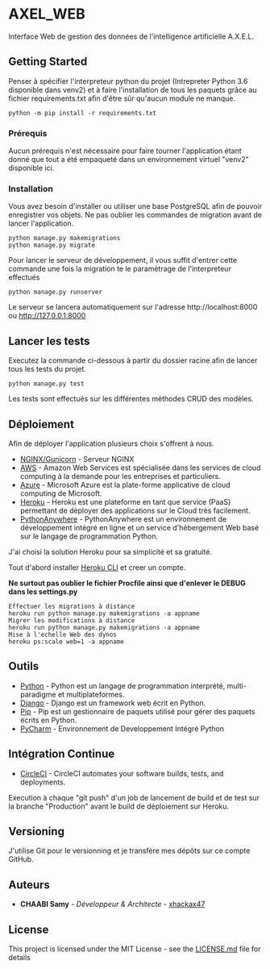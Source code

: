 # AXEL_WEB

Interface Web de gestion des données de l'intelligence artificielle A.X.E.L.

## Getting Started

Penser à spécifier l'interpreteur python du projet (Intrepreter Python 3.6 disponible dans venv2) et à faire l'installation de tous les paquets grâce au fichier requirements.txt afin d'être sûr qu'aucun module ne manque.

```
python -m pip install -r requirements.txt
```

### Prérequis

Aucun prérequis n'est nécessaire pour faire tourner l'application étant donné que tout a été empaqueté dans un environnement virtuel "venv2" disponible ici.

### Installation

Vous avez besoin d'installer ou utiliser une base PostgreSQL afin de pouvoir enregistrer vos objets.
Ne pas oublier les commandes de migration avant de lancer l'application.

```
python manage.py makemigrations
python manage.py migrate
```

Pour lancer le serveur de développement, il vous suffit d'entrer cette commande une fois la migration te le paramètrage de l'interpreteur effectués

```
python manage.py runserver
```

Le serveur se lancera automatiquement sur l'adresse http://localhost:8000 ou http://127.0.0.1:8000

## Lancer les tests

Executez la commande ci-dessous à partir du dossier racine afin de lancer tous les tests du projet.

```
python manage.py test
```

Les tests sont effectués sur les différentes méthodes CRUD des modèles.

## Déploiement

Afin de déployer l'application plusieurs choix s'offrent à nous.

* [NGINX/Gunicorn](https://docs.gunicorn.org/en/latest/deploy.html) - Serveur NGINX
* [AWS](https://aws.amazon.com/fr/) - Amazon Web Services est spécialisée dans les services de cloud computing à la demande pour les entreprises et particuliers.
* [Azure](https://azure.microsoft.com/fr-fr/) - Microsoft Azure est la plate-forme applicative de cloud computing de Microsoft.
* [Heroku](https://www.heroku.com/) - Heroku est une plateforme en tant que service (PaaS) permettant de déployer des applications sur le Cloud très facilement.
* [PythonAnywhere](https://www.pythonanywhere.com/) - PythonAnywhere est un environnement de développement intégré en ligne et un service d'hébergement Web basé sur le langage de programmation Python.

J'ai choisi la solution Heroku pour sa simplicité et sa gratuité.

Tout d'abord installer [Heroku CLI](https://devcenter.heroku.com/articles/heroku-cli#download-and-install) et creer un compte.

**Ne surtout pas oublier le fichier Procfile ainsi que d'enlever le DEBUG dans les settings.py**
```
Effectuer les migrations à distance
heroku run python manage.py makemigrations -a appname
Migrer les modifications à distance
heroku run python manage.py makemigrations -a appname
Mise à l'echelle Web des dynos
heroku ps:scale web=1 -a appname
```

## Outils

* [Python](https://www.python.org/) - Python est un langage de programmation interprété, multi-paradigme et multiplateformes.
* [Django](https://www.djangoproject.com/) - Django est un framework web écrit en Python.
* [Pip](https://pypi.org/project/pip/) - Pip est un gestionnaire de paquets utilisé pour gérer des paquets écrits en Python.
* [PyCharm](https://www.jetbrains.com/fr-fr/pycharm/) - Environnement de Developpement Intégré Python

## Intégration Continue

* [CircleCI](https://circleci.com/) - CircleCI automates your software builds, tests, and deployments.

Execution à chaque "git push" d'un job de lancement de build et de test sur la branche "Production" avant le build de déploiement sur Heroku.

## Versioning

J'utilise Git pour le versionning et je transfère mes dépôts sur ce compte GitHub.

## Auteurs

* **CHAABI Samy** - *Développeur & Architecte* - [xhackax47](https://github.com/xhackax47)

## License

This project is licensed under the MIT License - see the [LICENSE.md](LICENSE.md) file for details
